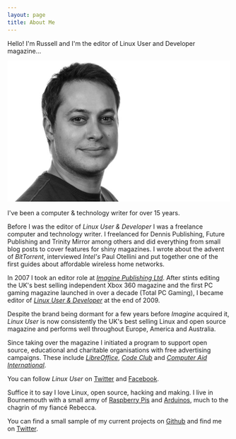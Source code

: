 ```yaml
---
layout: page
title: About Me
---
```


<p class="message">
  Hello! I'm Russell and I'm the editor of Linux User and Developer magazine...
</p>

![Russell Barnes](/assets/Russell_twitter.jpg "Watch where you point that thing")

I've been a computer & technology writer for over 15 years. 

Before I was the editor of *Linux User & Developer* I was a freelance computer and technology writer. I freelanced for Dennis Publishing, Future Publishing and Trinity Mirror among others and did everything from small blog posts to cover features for shiny magazines. I wrote about the advent of *BitTorrent*, interviewed *Intel's* Paul Otellini and put together one of the first guides about affordable wireless home networks.

In 2007 I took an editor role at [*Imagine Publishing Ltd*](http://www.imaginepublishing.co.uk). After stints editing the UK's best selling independent Xbox 360 magazine and the first PC gaming magazine launched in over a decade (Total PC Gaming), I became editor of [*Linux User & Developer*](http://www.linuxuser.co.uk) at the end of 2009.

Despite the brand being dormant for a few years before *Imagine* acquired it, *Linux User* is now consistently the UK's best selling Linux and open source magazine and performs well throughout Europe, America and Australia.

Since taking over the magazine I initiated a program to support open source, educational and charitable organisations with free advertising campaigns. These include [*LibreOffice*](http://libreoffice.org), [*Code Club*](www.codeclub.org.uk) and [*Computer Aid International*](http://www.computeraid.org).

You can follow *Linux User* on [Twitter](https://twitter.com/linuxusermag) and [Facebook](http://www.facebook.com/LinuxUserUK).

Suffice it to say I love Linux, open source, hacking and making. 
I live in Bournemouth with a small army of [Raspberry Pis](http://www.raspberrypi.org) and [Arduinos](http://www.arduino.cc), much to the chagrin of my fiancé Rebecca.

You can find a small sample of my current projects on [Github](http://github.com/russb78) and find me on [Twitter](http://twitter.com/another_russell).